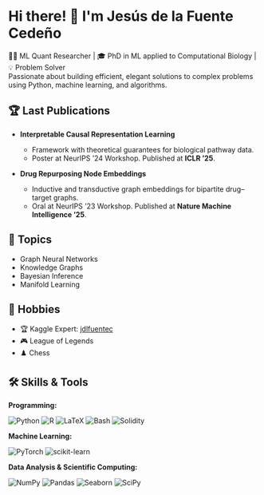 # Hi there! 👋 I'm Jesús de la Fuente Cedeño

👨‍💻 ML Quant Researcher | 🎓 PhD in ML applied to Computational Biology | 💡 Problem Solver  
Passionate about building efficient, elegant solutions to complex problems using Python, machine learning, and algorithms.

## 🏆 Last Publications

- **Interpretable Causal Representation Learning** 
  - Framework with theoretical guarantees for biological pathway data.
  - Poster at NeurIPS ’24 Workshop. Published at **ICLR ’25**.
    
- **Drug Repurposing Node Embeddings** 
  - Inductive and transductive graph embeddings for bipartite drug–target graphs.
  - Oral at NeurIPS ’23 Workshop. Published at **Nature Machine Intelligence ’25**.

## 🎯 Topics
- Graph Neural Networks  
- Knowledge Graphs  
- Bayesian Inference  
- Manifold Learning  

## 🎉 Hobbies
- 🏆 Kaggle Expert: [jdlfuentec](https://www.kaggle.com/jdlfuentec)
- 🎮 League of Legends  
- ♟️ Chess

## 🛠️ Skills & Tools

**Programming:** 

![Python](https://img.shields.io/badge/Python-3776ab?logo=python&logoColor=white) ![R](https://img.shields.io/badge/R-276DC3?logo=r&logoColor=white) ![LaTeX](https://img.shields.io/badge/LaTeX-teal?logo=latex&logoColor=white) ![Bash](https://img.shields.io/badge/Bash-293036?logo=gnu-bash&logoColor=white) ![Solidity](https://img.shields.io/badge/Solidity-363636?logo=solidity&logoColor=white)

**Machine Learning:** 

![PyTorch](https://img.shields.io/badge/PyTorch-ee4c2c?logo=pytorch&logoColor=white) ![scikit-learn](https://img.shields.io/badge/scikit--learn-f99f44?logo=scikitlearn&logoColor=white)

**Data Analysis & Scientific Computing:**

![NumPy](https://img.shields.io/badge/NumPy-4dabcf?logo=numpy&logoColor=white) ![Pandas](https://img.shields.io/badge/Pandas-130654?logo=pandas&logoColor=white) ![Seaborn](https://img.shields.io/badge/Seaborn-5c7da2?logo=python&logoColor=white) ![SciPy](https://img.shields.io/badge/SciPy-013243?logo=scipy&logoColor=white) 


